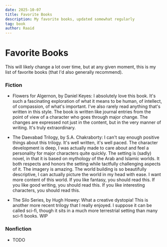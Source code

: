 ```yaml
---
date: 2025-10-07
title: Favorite Books
description: My favorite books, updated somewhat regularly
tag: book
author: Raaid
---
```

# Favorite Books

This will likely change a lot over time, but at any given moment, this is my list of favorite books (that I'd also generally recommend).

### Fiction

*   Flowers for Algernon, by Daniel Keyes: I absolutely love this book. It's such a fascinating exploration of what it means to be human, of intellect, of compassion, of what's important. I've also rarely read anything that's written in this style. The book is written like journal entries from the point of view of a character who goes through major change. The changes are expressed not just in the content, but in the very manner of writing. It's truly extraordinary.
    
*   The Daevabad Trilogy, by S.A. Chakraborty: I can't say enough positive things about this trilogy. It's well written, it's well paced. The character development is deep, I was actually made to care about and feel a personality for major characters quite quickly. The setting is (sadly) novel, in that it is based on mythology of the Arab and Islamic worlds. It both respects and honors the setting while tactfully challenging aspects of it. The imagery is amazing. The world building is so beautifully descriptive, I can actually picture the world in my head with ease. I want more content of this world. If you like fantasy, you should read this. If you like good writing, you should read this. If you like interesting characters, you should read this.
    
*   The Silo Series, by Hugh Howey: What a creative dystopia! This is another more recent trilogy that I really enjoyed. I suppose it can be called sci-fi, though it sits in a much more terrestrial setting than many sci-fi books. WIP
    

### Nonfiction

*   TODO